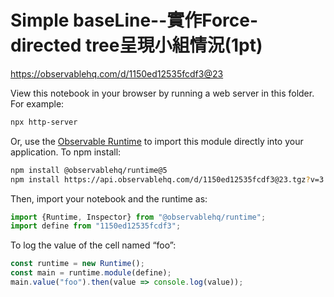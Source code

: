 # Simple baseLine--實作Force-directed tree呈現小組情況(1pt)

https://observablehq.com/d/1150ed12535fcdf3@23

View this notebook in your browser by running a web server in this folder. For
example:

~~~sh
npx http-server
~~~

Or, use the [Observable Runtime](https://github.com/observablehq/runtime) to
import this module directly into your application. To npm install:

~~~sh
npm install @observablehq/runtime@5
npm install https://api.observablehq.com/d/1150ed12535fcdf3@23.tgz?v=3
~~~

Then, import your notebook and the runtime as:

~~~js
import {Runtime, Inspector} from "@observablehq/runtime";
import define from "1150ed12535fcdf3";
~~~

To log the value of the cell named “foo”:

~~~js
const runtime = new Runtime();
const main = runtime.module(define);
main.value("foo").then(value => console.log(value));
~~~
